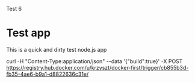 Test 6

# Test app

This is a quick and dirty test node.js app

curl -H "Content-Type:application/json" --data '{"build":true}' -X POST https://registry.hub.docker.com/u/krzyszt/docker-first/trigger/cb855b3d-fb35-4ae6-b9a1-d8822636c31e/